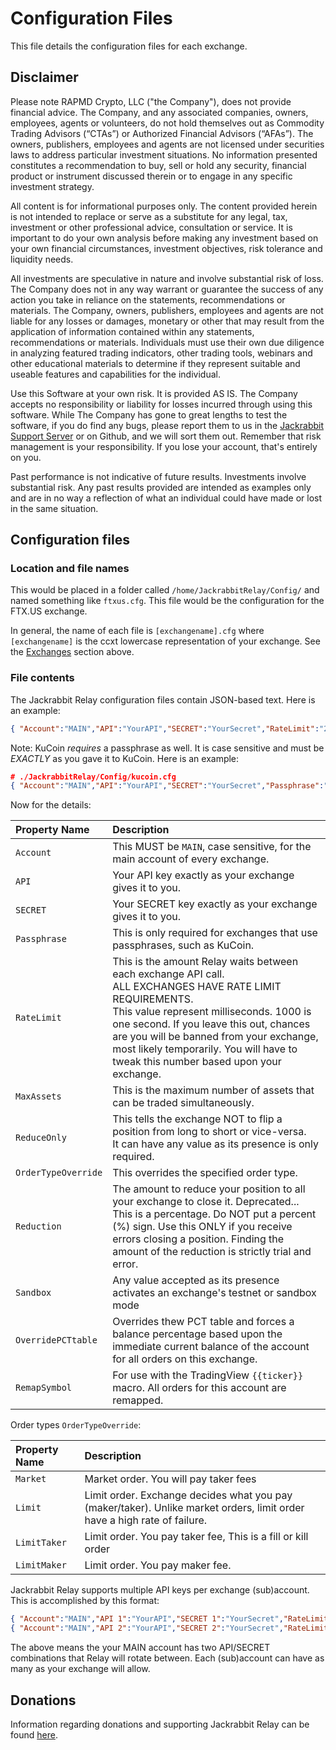 # Configuration Files

This file details the configuration files for each exchange.

## Disclaimer

Please note RAPMD Crypto, LLC ("the Company"), does not provide financial
advice. The Company, and any associated companies, owners, employees,
agents or volunteers, do not hold  themselves out as Commodity Trading
Advisors (“CTAs”) or Authorized Financial Advisors  (“AFAs”). The owners,
publishers, employees and agents are not licensed under securities laws 
to address particular investment situations. No information presented
constitutes a  recommendation to buy, sell or hold any security,
financial product or instrument discussed  therein or to engage in any
specific investment strategy.

All content is for informational purposes only. The content provided
herein is not intended to replace or serve as a substitute for any
legal, tax, investment or other professional advice,  consultation or
service. It is important to do your own analysis before making any
investment  based on your own financial circumstances, investment
objectives, risk tolerance and liquidity needs.

All investments are speculative in nature and involve substantial risk of
loss. The Company does not in any way warrant or guarantee the success of
any action you take in reliance on the  statements, recommendations or
materials. The Company, owners, publishers, employees and  agents are not
liable for any losses or damages, monetary or other that may result from
the  application of information contained within any statements,
recommendations or materials.  Individuals must use their own due
diligence in analyzing featured trading indicators, other trading  tools,
webinars and other educational materials to determine if they represent
suitable and  useable features and capabilities for the individual.

Use this Software at your own risk. It is provided AS IS. The Company
accepts no responsibility or liability for losses incurred through using
this software. While The Company has gone to great lengths to test the
software, if you do find any bugs, please report them to us in the
[Jackrabbit Support Server](https://discord.gg/g93TpbV) or on Github, and
we will sort them out. Remember that risk management is your
responsibility. If you lose your account, that's entirely on you.

Past performance is not indicative of future results. Investments involve
substantial risk. Any past  results provided are intended as examples
only and are in no way a reflection of what an individual  could have
made or lost in the same situation.

## Configuration files

### Location and file names
This would be placed in a folder called `/home/JackrabbitRelay/Config/` and
named something like `ftxus.cfg`. This file would be the configuration for the FTX.US exchange.

In general, the name of each file is `[exchangename].cfg` where `[exchangename]` is the ccxt lowercase representation of your exchange. See the [Exchanges](#exchanges) section above.

### File contents

The Jackrabbit Relay configuration files contain JSON-based text. Here is an example:

```json
{ "Account":"MAIN","API":"YourAPI","SECRET":"YourSecret","RateLimit":"200","MaxAssets":"7","Reduction":"0.00001","ReduceOnly":"Yes" }
```

Note: KuCoin *requires* a passphrase as well. It is case sensitive and must be
*EXACTLY* as you gave it to KuCoin. Here is an example:

```json
# ./JackrabbitRelay/Config/kucoin.cfg
{ "Account":"MAIN","API":"YourAPI","SECRET":"YourSecret","Passphrase":"YourPassphrase","RateLimit":"1000","MaxAssets":"7","Reduction":"0.00001","ReduceOnly":"Yes" }
```

Now for the details:

| Property Name | Description |
| :--- | :--- |
| `Account` | This MUST be `MAIN`, case sensitive, for the main account of every exchange. |
| `API` | Your API key exactly as your exchange gives it to you. |
| `SECRET` | Your SECRET key exactly as your exchange gives it to you. |
| `Passphrase` | This is only required for exchanges that use passphrases, such as KuCoin. |
| `RateLimit` | This is the amount Relay waits between each exchange API call. <br> ALL EXCHANGES HAVE RATE LIMIT REQUIREMENTS. <br> This value represent milliseconds. 1000 is one second. If you leave this out, chances are you will be banned from your exchange, most likely temporarily. You will have to tweak this number based upon your exchange. |
| `MaxAssets` | This is the maximum number of assets that can be traded simultaneously. |
| `ReduceOnly` | This tells the exchange NOT to flip a position from long to short or vice-versa. <br> It can have any value as its presence is only required. |
| `OrderTypeOverride` | This overrides the specified order type. |
| `Reduction` | The amount to reduce your position to all your exchange to close it. Deprecated... <br> This is a percentage. Do NOT put a percent (%) sign. Use this ONLY if you receive errors closing a position. Finding the amount of the reduction is strictly trial and error. |
| `Sandbox` | Any value accepted as its presence activates an exchange's testnet or sandbox mode |
| `OverridePCTtable` | Overrides thew PCT table and forces a balance percentage based upon the immediate current balance of the account for all orders on this exchange. |
| `RemapSymbol` | For use with the TradingView `{{ticker}}` macro. All orders for this account are remapped. |

Order types `OrderTypeOverride`:

| Property Name | Description |
| :--- | :--- |
| `Market` | Market order. You will pay taker fees |
| `Limit` | Limit order. Exchange decides what you pay (maker/taker). Unlike market orders, limit order have a high rate of failure. |
| `LimitTaker` | Limit order. You pay taker fee, This is a fill or kill order |
| `LimitMaker` | Limit order. You pay maker fee. |

Jackrabbit Relay supports multiple API keys per exchange (sub)account. This is
accomplished by this format:

```json
{ "Account":"MAIN","API 1":"YourAPI","SECRET 1":"YourSecret","RateLimit":"200" }
{ "Account":"MAIN","API 2":"YourAPI","SECRET 2":"YourSecret","RateLimit":"200" }
```

The above means the your MAIN account has two API/SECRET combinations that
Relay will rotate between. Each (sub)account can have as many as your
exchange will allow.

## Donations

Information regarding donations and supporting Jackrabbit Relay can be
found [here](./Documentation/Donations.MD).

